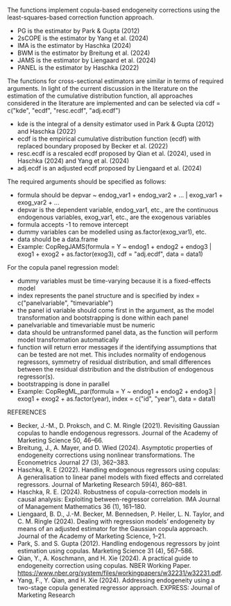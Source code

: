 The functions implement copula-based endogeneity corrections using the least-squares-based correction function approach.
- PG is the estimator by Park & Gupta (2012)
- 2sCOPE is the estimator by Yang et al. (2024)
- IMA is the estimator by Haschka (2024)
- BWM is the estimator by Breitung et al. (2024)
- JAMS is the estimator by Liengaard et al. (2024)
- PANEL is the estimator by Haschka (2022)

The functions for cross-sectional estimators are similar in terms of required arguments. In light of the current discussion in the literature on the estimation of the cumulative distribution function, 
all approaches considered in the literature are implemented and can be selected via cdf = c("kde", "ecdf", "resc.ecdf", "adj.ecdf")
- kde is the integral of a density estimator used in Park & Gupta (2012) and Haschka (2022)
- ecdf is the empirical cumulative distribution function (ecdf) with replaced boundary proposed by Becker et al. (2022)
- resc.ecdf is a rescaled ecdf proposed by Qian et al. (2024), used in Haschka (2024) and Yang et al. (2024)
- adj.ecdf is an adjusted ecdf proposed by Liengaard et al. (2024)

The required arguments should be specified as follows:
- formula should be depvar ~ endog_var1 + endog_var2 + ... | exog_var1 + exog_var2 + ...
- depvar is the dependent variable, endog_var1, etc., are the continuous endogenous variables, exog_var1, etc., are the exogenous variables
- formula accepts -1 to remove intercept
- dummy variables can be modelled using as.factor(exog_var1), etc.
- data should be a data.frame
- Example: CopRegJAMS(formula = Y ~ endog1 + endog2 + endog3 | exog1 + exog2 + as.factor(exog3), cdf = "adj.ecdf", data = data1)

For the copula panel regression model:
- dummy variables must be time-varying because it is a fixed-effects model
- index represents the panel structure and is specified by index = c("panelvariable", "timevariable")
- the panel id variable should come first in the argument, as the model transformation and bootstrapping is done within each panel
- panelvariable and timevariable must be numeric
- data should be untransformed panel data, as the function will perform model transformation automatically
- function will return error messages if the identifying assumptions that can be tested are not met. This includes normality of endogenous regressors, symmetry of residual distribution, and small differences between the residual distribution and the distribution of endogenous regressor(s).
- bootstrapping is done in parallel
- Example: CopRegML_par(formula = Y ~ endog1 + endog2 + endog3 | exog1 + exog2 + as.factor(year), index = c("id", "year"), data = data1)


REFERENCES
- Becker, J.-M., D. Proksch, and C. M. Ringle (2021). Revisiting Gaussian copulas to handle endogenous regressors. Journal of the Academy of Marketing Science 50, 46–66.
- Breitung, J., A. Mayer, and D. Wied (2024). Asymptotic properties of endogeneity corrections using nonlinear transformations. The Econometrics Journal 27 (3), 362–383.
- Haschka, R. E (2022). Handling endogenous regressors using copulas: A generalisation to linear panel models with fixed effects and correlated regressors. Journal of Marketing Research 59(4), 860–881.
- Haschka, R. E. (2024). Robustness of copula-correction models in causal analysis: Exploiting between-regressor correlation. IMA Journal of Management Mathematics 36 (1), 161–180.
- Liengaard, B. D., J.-M. Becker, M. Bennedsen, P. Heiler, L. N. Taylor, and C. M. Ringle (2024). Dealing with regression models’ endogeneity by means of an adjusted estimator for the Gaussian copula approach. Journal of the Academy of Marketing Science, 1–21.
- Park, S. and S. Gupta (2012). Handling endogenous regressors by joint estimation using copulas. Marketing Science 31 (4), 567–586.
- Qian, Y., A. Koschmann, and H. Xie (2024). A practical guide to endogeneity correction using copulas. NBER Working Paper. https://www.nber.org/system/files/workingpapers/w32231/w32231.pdf. 
- Yang, F., Y. Qian, and H. Xie (2024). Addressing endogeneity using a two-stage copula generated regressor approach. EXPRESS: Journal of Marketing Research
